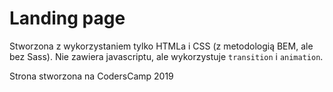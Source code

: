 # Landing page

Stworzona z wykorzystaniem tylko HTMLa i CSS (z metodologią BEM, ale bez Sass).
Nie zawiera javascriptu, ale wykorzystuje `transition` i `animation`. 

Strona stworzona na CodersCamp 2019
